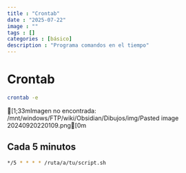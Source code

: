 ```yaml
---
title : "Crontab"
date : "2025-07-22"
image : ""
tags : []
categories : [básico]
description : "Programa comandos en el tiempo"
---
```



# Crontab

```bash
crontab -e
```

[1;33mImagen no encontrada: /mnt/windows/FTP/wiki/Obsidian/Dibujos/img/Pasted image 20240920220109.png[0m
<!-- Imagen no encontrada: Pasted image 20240920220109.png -->

## Cada 5 minutos

``` bash
*/5 * * * * /ruta/a/tu/script.sh
```
